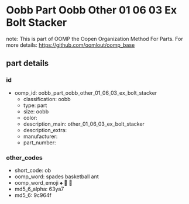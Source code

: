 # Oobb Part Oobb Other 01 06 03 Ex Bolt Stacker  

note: This is part of OOMP the Oopen Organization Method For Parts. For more details: https://github.com/oomlout/oomp_base

##  part details





### id
* oomp_id: oobb_part_oobb_other_01_06_03_ex_bolt_stacker
  * classification: oobb
  * type: part
  * size: oobb
  * color: 
  * description_main: other_01_06_03_ex_bolt_stacker
  * description_extra: 
  * manufacturer: 
  * part_number: 

### other_codes
* short_code: ob
* oomp_word: spades basketball ant
* oomp_word_emoji :spades: :basketball: :ant:
* md5_6_alpha: 63ya7
* md5_6: 9c964f